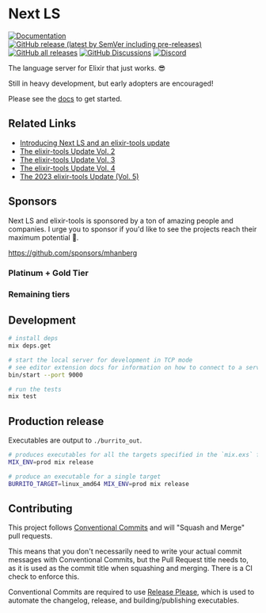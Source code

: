 # Next LS

[![Documentation](https://img.shields.io/badge/Next_LS-Documentation-gold)](https://www.elixir-tools.dev/docs/next-ls/quickstart)
[![GitHub release (latest by SemVer including pre-releases)](https://img.shields.io/github/downloads-pre/elixir-tools/next-ls/latest/total?label=Downloads%20-%20Latest%20Release)](https://github.com/elixir-tools/next-ls/releases)
[![GitHub all releases](https://img.shields.io/github/downloads/elixir-tools/next-ls/total?label=Downloads%20(Total))](https://github.com/elixir-tools/next-ls/releases)
[![GitHub Discussions](https://img.shields.io/github/discussions/elixir-tools/discussions)](https://github.com/orgs/elixir-tools/discussions)
[![Discord](https://img.shields.io/badge/Discord-5865F3?style=flat&logo=discord&logoColor=white&link=https://discord.gg/nNDMwTJ8)](https://discord.gg/6XdGnxVA2A)

The language server for Elixir that just works. 😎

Still in heavy development, but early adopters are encouraged!

Please see the [docs](https://www.elixir-tools.dev/docs/next-ls/quickstart) to get started.

## Related Links

- [Introducing Next LS and an elixir-tools update](https://www.elixir-tools.dev/news/introducing-next-ls-and-an-elixir-tools-update/)
- [The elixir-tools Update Vol. 2](https://www.elixir-tools.dev/news/the-elixir-tools-update-vol-2/)
- [The elixir-tools Update Vol. 3](https://www.elixir-tools.dev/news/the-elixir-tools-update-vol-3/)
- [The elixir-tools Update Vol. 4](https://www.elixir-tools.dev/news/the-elixir-tools-update-vol-4/)
- [The 2023 elixir-tools Update (Vol. 5) ](https://www.elixir-tools.dev/news/the-2023-elixir-tools-update-vol-5/)

## Sponsors

Next LS and elixir-tools is sponsored by a ton of amazing people and companies. I urge you to sponsor if you'd like to see the projects reach their maximum potential 🚀.

https://github.com/sponsors/mhanberg

### Platinum + Gold Tier

<!-- gold --><!-- gold -->

### Remaining tiers

<!-- rest --><!-- rest -->

## Development

```bash
# install deps
mix deps.get

# start the local server for development in TCP mode
# see editor extension docs for information on how to connect to a server in TCP mode
bin/start --port 9000

# run the tests
mix test
```

## Production release

Executables are output to `./burrito_out`.

```bash
# produces executables for all the targets specified in the `mix.exs` file
MIX_ENV=prod mix release

# produce an executable for a single target
BURRITO_TARGET=linux_amd64 MIX_ENV=prod mix release
```

## Contributing

This project follows [Conventional Commits](https://www.conventionalcommits.org/en/v1.0.0/) and will "Squash and Merge" pull requests. 

This means that you don't necessarily need to write your actual commit messages with Conventional Commits, but the Pull Request title needs to, as it is used as the commit title when squashing and merging. There is a CI check to enforce this.

Conventional Commits are required to use [Release Please](https://github.com/googleapis/release-please), which is used to automate the changelog, release, and building/publishing executables.
